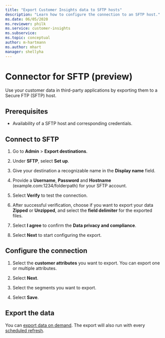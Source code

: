 ```yaml
---
title: "Export Customer Insights data to SFTP hosts"
description: "Learn how to configure the connection to an SFTP host."
ms.date: 06/05/2020
ms.reviewer: philk
ms.service: customer-insights
ms.subservice:
ms.topic: conceptual
author: m-hartmann
ms.author: mhart
manager: shellyha
---
```


# Connector for SFTP (preview)

Use your customer data in third-party applications by exporting them to a Secure FTP (SFTP) host.

## Prerequisites

- Availability of a SFTP host and corresponding credentials.

## Connect to SFTP

1. Go to **Admin** > **Export destinations**.

1. Under **SFTP**, select **Set up**.

1. Give your destination a recognizable name in the **Display name** field.

1. Provide a **Username**, **Password** and **Hostname** (example.com:1234/folderpath) for your SFTP account.

1. Select **Verify** to test the connection.

1. After successful verification, choose if you want to export your data **Zipped** or **Unzipped**, and select the **field delimiter** for the exported files.

1. Select **I agree** to confirm the **Data privacy and compliance**.

1. Select **Next** to start configuring the export.

## Configure the connection

1. Select the **customer attributes** you want to export. You can export one or multiple attributes.

1. Select **Next**.

1. Select the segments you want to export.

1. Select **Save**.

## Export the data

You can [export data on demand](export-destinations.md). The export will also run with every [scheduled refresh](system.md#schedule-tab).
